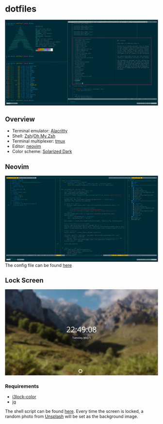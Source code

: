 # dotfiles
![terminal](screenshots/terminal.png)

## Overview
- Terminal emulator: [Alacritty](https://github.com/alacritty/alacritty)
- Shell: [Zsh](https://www.zsh.org/)/[Oh My Zsh](https://ohmyz.sh/)
- Terminal multiplexer: [tmux](https://github.com/tmux/tmux/wiki)
- Editor: [neovim](https://neovim.io/)
- Color scheme: [Solarized Dark](https://ethanschoonover.com/solarized/)

## Neovim
![neovim](screenshots/vim.png)
The config file can be found [here](nvim)


## Lock Screen
![neovim](screenshots/lock.png)

### Requirements
- [i3lock-color](https://github.com/Raymo111/i3lock-color)
- [jq](https://stedolan.github.io/jq/)

The shell script can be found [here](bin/lock). Every time the screen is locked, a
random photo from [Unsplash](https://unsplash.com/) will be set as the background image.
